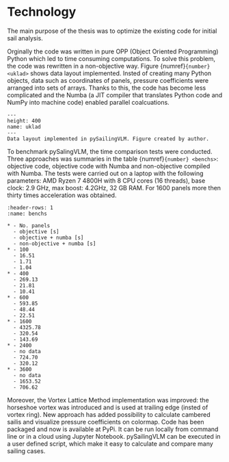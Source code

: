# Technology

The main purpose of the thesis was to optimize the existing code for initial sail analysis. 

Orginally the code was written in pure OPP (Object Oriented Programming) Python which led to time consuming computations. To solve this problem, the code was rewritten in a non-objective way. Figure {numref}`{number} <uklad>` shows data layout implemented. Insted of creating many Python objects, data such as coordinates of panels, pressure coefficients were arranged into sets of arrays. Thanks to this, the code has become less complicated and the  Numba (a JIT compiler that translates Python code and NumPy into machine code) enabled parallel coalcuations.

```{figure} ../../figures/panele.drawio.png
---
height: 400
name: uklad
---
Data layout implemented in pySailingVLM. Figure created by author.
```
To benchmark pySalingVLM, the time comparison tests were conducted. Three approaches was summaries in the table {numref}`{number} <benchs>`: objective code, objective code with Numba and non-objective compiled with Numba.  The tests were carried out on a laptop with the following parameters: AMD Ryzen 7 4800H with 8 CPU cores (16 threads), base clock: 2.9 GHz, max boost: 4.2GHz, 32 GB RAM. For 1600 panels more then thirty times acceleration was obtained.

```{list-table} Time execution comparison between different approaches of implementing pySailingVLM depending on sail shape.
:header-rows: 1
:name: benchs

* - No. panels
  - objective [s]
  - objective + numba [s]
  - non-objective + numba [s]
* - 100
  - 16.51
  - 1.71
  - 1.04
* - 400
  - 269.13
  - 21.81
  - 10.41
* - 600
  - 593.85
  - 48.44
  - 22.51
* - 1600
  - 4325.78
  - 320.54
  - 143.69
* - 2400
  - no data
  - 724.70
  - 320.12
* - 3600    
  - no data
  - 1653.52
  - 706.62
```
Moreover, the Vortex Lattice Method implementation was improved: the horseshoe vortex was introduced and is used at trailing edge (insted of vortex ring). New approach has added possibility to calculate cambered sailis and visualize pressure coefficients on colormap. Code has been packaged and now is available at PyPi. It can be run locally from command line or in a cloud using Jupyter Notebook. pySailingVLM can be executed in a user defined script, which make it easy to calculate and compare many sailing cases.

